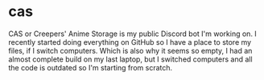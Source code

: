 # cas
CAS or Creepers' Anime Storage is my public Discord bot I'm working on. I recently started doing everything on GitHub so I have a place to store my files, if I switch computers.
Which is also why it seems so empty, I had an almost complete build on my last laptop, but I switched computers and all the code is outdated so I'm starting from scratch.
